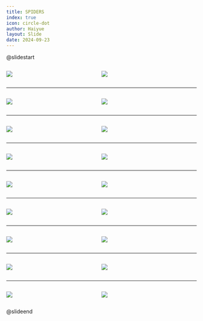 ```yaml
---
title: SPIDERS
index: true
icon: circle-dot
author: Haiyue
layout: Slide
date: 2024-09-23
---
```

 
@slidestart

<div style="display:flex">
<div style="flex:1">

![](https://raw.githubusercontent.com/yclord/reading/refs/heads/master/english/Level-M/SPIDERS/001.webp)
</div>
<div style="flex:1">

![](https://raw.githubusercontent.com/yclord/reading/refs/heads/master/english/Level-M/SPIDERS/002.webp)
</div>
</div>

---

<div style="display:flex">
<div style="flex:1">

![](https://raw.githubusercontent.com/yclord/reading/refs/heads/master/english/Level-M/SPIDERS/003.webp)
</div>
<div style="flex:1">

![](https://raw.githubusercontent.com/yclord/reading/refs/heads/master/english/Level-M/SPIDERS/004.webp)
</div>
</div>

---

<div style="display:flex">
<div style="flex:1">

![](https://raw.githubusercontent.com/yclord/reading/refs/heads/master/english/Level-M/SPIDERS/005.webp)
</div>
<div style="flex:1">

![](https://raw.githubusercontent.com/yclord/reading/refs/heads/master/english/Level-M/SPIDERS/006.webp)
</div>
</div>

---

<div style="display:flex">
<div style="flex:1">

![](https://raw.githubusercontent.com/yclord/reading/refs/heads/master/english/Level-M/SPIDERS/007.webp)
</div>
<div style="flex:1">

![](https://raw.githubusercontent.com/yclord/reading/refs/heads/master/english/Level-M/SPIDERS/008.webp)
</div>
</div>

---

<div style="display:flex">
<div style="flex:1">

![](https://raw.githubusercontent.com/yclord/reading/refs/heads/master/english/Level-M/SPIDERS/009.webp)
</div>
<div style="flex:1">

![](https://raw.githubusercontent.com/yclord/reading/refs/heads/master/english/Level-M/SPIDERS/010.webp)
</div>
</div>

---

<div style="display:flex">
<div style="flex:1">

![](https://raw.githubusercontent.com/yclord/reading/refs/heads/master/english/Level-M/SPIDERS/011.webp)
</div>
<div style="flex:1">

![](https://raw.githubusercontent.com/yclord/reading/refs/heads/master/english/Level-M/SPIDERS/012.webp)
</div>
</div>

---

<div style="display:flex">
<div style="flex:1">

![](https://raw.githubusercontent.com/yclord/reading/refs/heads/master/english/Level-M/SPIDERS/013.webp)
</div>
<div style="flex:1">

![](https://raw.githubusercontent.com/yclord/reading/refs/heads/master/english/Level-M/SPIDERS/014.webp)
</div>
</div>

---

<div style="display:flex">
<div style="flex:1">

![](https://raw.githubusercontent.com/yclord/reading/refs/heads/master/english/Level-M/SPIDERS/015.webp)
</div>
<div style="flex:1">

![](https://raw.githubusercontent.com/yclord/reading/refs/heads/master/english/Level-M/SPIDERS/016.webp)
</div>
</div>

---

<div style="display:flex">
<div style="flex:1">

![](https://raw.githubusercontent.com/yclord/reading/refs/heads/master/english/Level-M/SPIDERS/017.webp)
</div>
<div style="flex:1">

![](https://raw.githubusercontent.com/yclord/reading/refs/heads/master/english/Level-M/SPIDERS/018.webp)
</div>
</div>

@slideend
